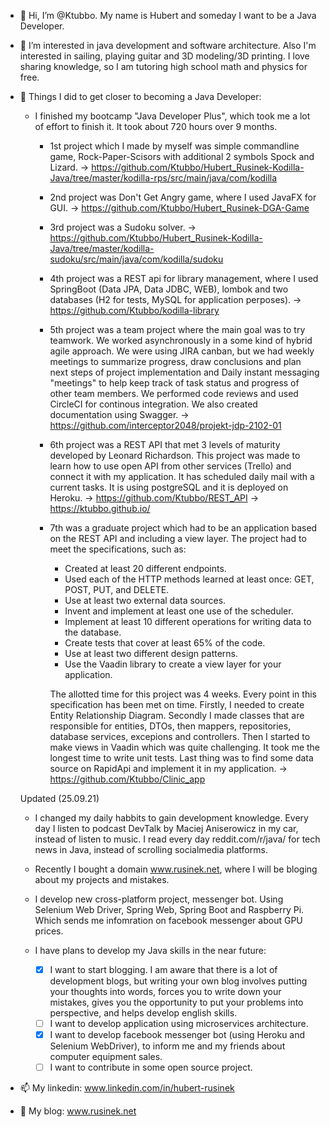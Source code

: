 - 👋 Hi, I’m @Ktubbo. My name is Hubert and someday I want to be a Java Developer.
- 👀 I’m interested in java development and software architecture. Also I'm interested in sailing, playing guitar and 3D modeling/3D printing. I love sharing knowledge, 
so I am tutoring high school math and physics for free.
- 🌱 Things I did to get closer to becoming a Java Developer:
    - I finished my bootcamp "Java Developer Plus", which took me a lot of effort to finish it. It took about 720 hours over 9 months.
      - 1st project which I made by myself was simple commandline game, Rock-Paper-Scisors with additional 2 symbols Spock and Lizard.
        -> https://github.com/Ktubbo/Hubert_Rusinek-Kodilla-Java/tree/master/kodilla-rps/src/main/java/com/kodilla
      - 2nd project was Don't Get Angry game, where I used JavaFX for GUI. 
        -> https://github.com/Ktubbo/Hubert_Rusinek-DGA-Game
      - 3rd project was a Sudoku solver.
        -> https://github.com/Ktubbo/Hubert_Rusinek-Kodilla-Java/tree/master/kodilla-sudoku/src/main/java/com/kodilla/sudoku
      - 4th project was a REST api for library management, where I used SpringBoot (Data JPA, Data JDBC, WEB), lombok and two databases (H2 for tests, MySQL 
      for application perposes).
        -> https://github.com/Ktubbo/kodilla-library
      - 5th project was a team project where the main goal was to try teamwork. We worked asynchronously in a some kind of hybrid agile approach. We were using JIRA 
      canban, but we had weekly meetings to summarize progress, draw conclusions and plan next steps of project implementation and Daily instant messaging 
      "meetings" to help keep track of task status and progress of other team members. We performed code reviews and used CircleCI for continous integration.
      We also created documentation using Swagger.
        -> https://github.com/interceptor2048/projekt-jdp-2102-01
      - 6th project was a REST API that met 3 levels of maturity developed by Leonard Richardson. This project was made to learn how to use open API from other services
      (Trello) and connect it with my application. It has scheduled daily mail with a current tasks. It is using postgreSQL and it is deployed on Heroku.
        -> https://github.com/Ktubbo/REST_API
        -> https://ktubbo.github.io/
      - 7th was a graduate project which had to be an application based on the REST API and including a view layer. The project had to meet the specifications, such as: 
        - Created at least 20 different endpoints.
        - Used each of the HTTP methods learned at least once: GET, POST, PUT, and DELETE.
        - Use at least two external data sources.
        - Invent and implement at least one use of the scheduler.
        - Implement at least 10 different operations for writing data to the database.
        - Create tests that cover at least 65% of the code.
        - Use at least two different design patterns.
        - Use the Vaadin library to create a view layer for your application.
        
        The allotted time for this project was 4 weeks. Every point in this specification has been met on time. Firstly, I needed to create Entity Relationship Diagram.
        Secondly I made classes that are responsible for entities, DTOs, then mappers, repositories, database services, excepions and controllers. Then I started to make
        views in Vaadin which was quite challenging. It took me the longest time to write unit tests. Last thing was to find some data source on RapidApi and implement
        it in my application.
        -> https://github.com/Ktubbo/Clinic_app
        
  Updated (25.09.21)
        
  - I changed my daily habbits to gain development knowledge. Every day I listen to podcast DevTalk by Maciej Aniserowicz in my car, instead of listen to music. I read
  every day reddit.com/r/java/ for tech news in Java, instead of scrolling socialmedia platforms.
  
  - Recently I bought a domain www.rusinek.net, where I will be bloging about my projects and mistakes.
  
  - I develop new cross-platform project, messenger bot. Using Selenium Web Driver, Spring Web, Spring Boot and Raspberry Pi. Which sends me infomration on facebook messenger about GPU prices.
  
  - I have plans to develop my Java skills in the near future:
    - [x] I want to start blogging. I am aware that there is a lot of development blogs, but writing your own blog involves putting your thoughts into words, forces you to 
    write down your mistakes, gives you the opportunity to put your problems into perspective, and helps develop english skills.
    - [ ] I want to develop application using microservices architecture.
    - [x] I want to develop facebook messenger bot (using Heroku and Selenium WebDriver), to inform me and my friends about computer equipment sales.
    - [ ] I want to contribute in some open source project.
    
- 📫 My linkedin: www.linkedin.com/in/hubert-rusinek
- :scroll: My blog: www.rusinek.net

